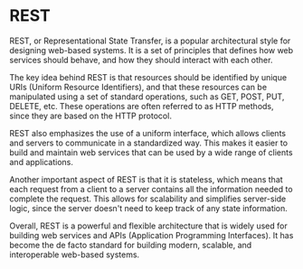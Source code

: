 # REST
REST, or Representational State Transfer, is a popular architectural style for designing web-based systems. It is a set of principles that defines how web services should behave, and how they should interact with each other.

The key idea behind REST is that resources should be identified by unique URIs (Uniform Resource Identifiers), and that these resources can be manipulated using a set of standard operations, such as GET, POST, PUT, DELETE, etc. These operations are often referred to as HTTP methods, since they are based on the HTTP protocol.

REST also emphasizes the use of a uniform interface, which allows clients and servers to communicate in a standardized way. This makes it easier to build and maintain web services that can be used by a wide range of clients and applications.

Another important aspect of REST is that it is stateless, which means that each request from a client to a server contains all the information needed to complete the request. This allows for scalability and simplifies server-side logic, since the server doesn't need to keep track of any state information.

Overall, REST is a powerful and flexible architecture that is widely used for building web services and APIs (Application Programming Interfaces). It has become the de facto standard for building modern, scalable, and interoperable web-based systems.